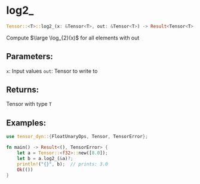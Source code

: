 # log2_
```rust
Tensor::<T>::log2_(x: &Tensor<T>, out: &Tensor<T>) -> Result<Tensor<T>, TensorError>
```
Compute $\large \log_{2}(x)$ for all elements with out

## Parameters:
`x`: Input values
`out`: Tensor to write to

## Returns:
Tensor with type `T`

## Examples:
```rust
use tensor_dyn::{FloatUnaryOps, Tensor, TensorError};

fn main() -> Result<(), TensorError> {
    let a = Tensor::<f32>::new([8.0]);
    let b = a.log2_(&a)?;
    println!("{}", b);  // prints: 3.0
    Ok(())
}
```